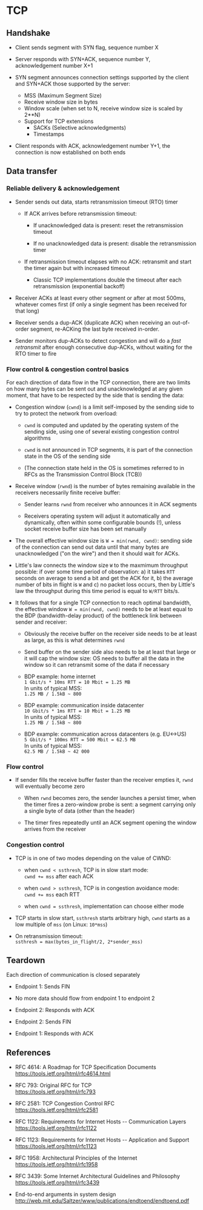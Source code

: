 # TCP

## Handshake

- Client sends segment with SYN flag, sequence number X

- Server responds with SYN+ACK, sequence number Y, acknowledgement number X+1

- SYN segment announces connection settings supported by the client and SYN+ACK
  those supported by the server:
    - MSS (Maximum Segment Size)
    - Receive window size in bytes
    - Window scale (when set to N, receive window size is scaled by 2**N)
    - Support for TCP extensions
        - SACKs (Selective acknowledgments)
        - Timestamps

- Client responds with ACK, acknowledgement number Y+1, the connection is now
  established on both ends

## Data transfer

### Reliable delivery & acknowledgement

- Sender sends out data, starts retransmission timeout (RTO) timer

    - If ACK arrives before retransmission timeout:

        - If unacknowledged data is present: reset the retransmission timeout

        - If no unacknowledged data is present: disable the retransmission timer

    - If retransmission timeout elapses with no ACK: retransmit and start the
      timer again but with increased timeout

        - Classic TCP implementations double the timeout after each
          retransmission (exponential backoff)

- Receiver ACKs at least every other segment or after at most 500ms, whatever
  comes first (if only a single segment has been received for that long)

- Receiver sends a dup-ACK (duplicate ACK) when receiving an out-of-order
  segment, re-ACKing the last byte received in-order.

- Sender monitors dup-ACKs to detect congestion and will do a *fast retransmit*
  after enough consecutive dup-ACKs, without waiting for the RTO timer to fire

### Flow control & congestion control basics

For each direction of data flow in the TCP connection, there are two limits on
how many bytes can be sent out and unacknowledged at any given moment, that have
to be respected by the side that is sending the data:

- Congestion window (`cwnd`) is a limit self-imposed by the sending side to try
  to protect the network from overload:

  - `cwnd` is computed and updated by the operating system of the sending side,
    using one of several existing congestion control algorithms

  - `cwnd` is not announced in TCP segments, it is part of the connection state
    in the OS of the sending side

  - (The connection state held in the OS is sometimes referred to in RFCs as the
    Transmission Control Block (TCB))

- Receive window (`rwnd`) is the number of bytes remaining available in the
  receivers necessarily finite receive buffer:

  - Sender learns `rwnd` from receiver who announces it in ACK segments

  - Receivers operating system will adjust it automatically and dynamically,
    often within some configurable bounds (!), unless socket receive buffer size
    has been set manually

- The overall effective window size is `W = min(rwnd, cwnd)`: sending side of
  the connection can send out data until that many bytes are unacknowledged ("on
  the wire") and then it should wait for ACKs.

- Little's law connects the window size `W` to the maxmimum throughput possible:
  if over some time period of observation: a) it takes `RTT` seconds on average
  to send a bit and get the ACK for it, b) the average number of bits in flight
  is `W` and c) no packet loss occurs, then by Little's law the throughput
  during this time period is equal to `W/RTT` bits/s.

- It follows that for a single TCP connection to reach optimal bandwidth, the
  effective window `W = min(rwnd, cwnd)` needs to be at least equal to the BDP
  (bandwidth-delay product) of the bottleneck link between sender and receiver:

  - Obviously the receive buffer on the receiver side needs to be at least as
    large, as this is what determines `rwnd`

  - Send buffer on the sender side also needs to be at least that large or it
    will cap the window size: OS needs to buffer all the data in the window so
    it can retransmit some of the data if necessary

  - BDP example: home internet  
    `1 Gbit/s * 10ms RTT = 10 Mbit = 1.25 MB`  
    In units of typical MSS:  
    `1.25 MB / 1.5kB ~ 800`

  - BDP example: communication inside datacenter  
    `10 Gbit/s * 1ms RTT = 10 Mbit = 1.25 MB`  
    In units of typical MSS:  
    `1.25 MB / 1.5kB ~ 800`

  - BDP example: communication across datacenters (e.g. EU<->US)  
    `5 Gbit/s * 100ms RTT = 500 Mbit = 62.5 MB`  
    In units of typical MSS:  
    `62.5 MB / 1.5kB ~ 42 000`

### Flow control

- If sender fills the receive buffer faster than the receiver empties it, `rwnd`
  will eventually become zero

    - When `rwnd` becomes zero, the sender launches a persist timer, when the
      timer fires a zero-window probe is sent: a segment carrying only a single
      byte of data (other than the header)

    - The timer fires repeatedly until an ACK segment opening the window arrives
      from the receiver

### Congestion control

- TCP is in one of two modes depending on the value of CWND:

    - when `cwnd < ssthresh`, TCP is in slow start mode:  
      `cwnd += mss` after each ACK

    - when `cwnd > ssthresh`, TCP is in congestion avoidance mode:  
      `cwnd += mss` each RTT

    - when `cwnd = ssthresh`, implementation can choose either mode

- TCP starts in slow start, `ssthresh` starts arbitrary high, `cwnd` starts as a
  low multiple of `mss` (on Linux: `10*mss`)

- On retransmission timeout:  
  `ssthresh = max(bytes_in_flight/2, 2*sender_mss)`

## Teardown

Each direction of communication is closed separately

- Endpoint 1: Sends FIN

- No more data should flow from endpoint 1 to endpoint 2

- Endpoint 2: Responds with ACK

- Endpoint 2: Sends FIN

- Endpoint 1: Responds with ACK

## References

- RFC 4614: A Roadmap for TCP Specification Documents  
  <https://tools.ietf.org/html/rfc4614.html>

- RFC 793: Original RFC for TCP  
  <https://tools.ietf.org/html/rfc793>

- RFC 2581: TCP Congestion Control RFC  
  <https://tools.ietf.org/html/rfc2581>

- RFC 1122: Requirements for Internet Hosts -- Communication Layers  
  <https://tools.ietf.org/html/rfc1122>

- RFC 1123: Requirements for Internet Hosts -- Application and Support  
  <https://tools.ietf.org/html/rfc1123>

- RFC 1958: Architectural Principles of the Internet  
  <https://tools.ietf.org/html/rfc1958>

- RFC 3439: Some Internet Architectural Guidelines and Philosophy  
  <https://tools.ietf.org/html/rfc3439>

- End-to-end arguments in system design  
  <http://web.mit.edu/Saltzer/www/publications/endtoend/endtoend.pdf>
